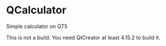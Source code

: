 # QCalculator
Simple calculator on QT5

This is not a build. You need QtCreator at least 4.15.2 to build it.
